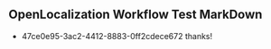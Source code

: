 ## OpenLocalization Workflow Test MarkDown

* 47ce0e95-3ac2-4412-8883-0ff2cdece672 
thanks!



<!--HONumber=Jan16_HO5-->
